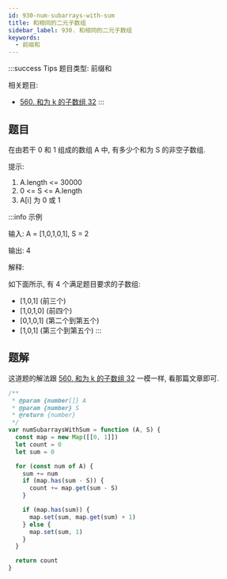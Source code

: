 ```yaml
---
id: 930-num-subarrays-with-sum
title: 和相同的二元子数组
sidebar_label: 930. 和相同的二元子数组
keywords:
  - 前缀和
---
```


:::success Tips
题目类型: 前缀和

相关题目:

- [560. 和为 k 的子数组 32](/leetcode-docs/medium/560-subarray-sum)
  :::

## 题目

在由若干 0 和 1 组成的数组 A 中, 有多少个和为 S 的非空子数组.

提示:

1. A.length <= 30000
2. 0 <= S <= A.length
3. A[i] 为 0 或 1

:::info 示例

输入: A = [1,0,1,0,1], S = 2

输出: 4

解释:

如下面所示, 有 4 个满足题目要求的子数组:

- [1,0,1] (前三个)
- [1,0,1,0] (前四个)
- [0,1,0,1] (第二个到第五个)
- [1,0,1] (第三个到第五个)
  :::

## 题解

这道题的解法跟 [560. 和为 k 的子数组 32](/leetcode-docs/medium/560-subarray-sum) 一模一样, 看那篇文章即可.

```ts
/**
 * @param {number[]} A
 * @param {number} S
 * @return {number}
 */
var numSubarraysWithSum = function (A, S) {
  const map = new Map([[0, 1]])
  let count = 0
  let sum = 0

  for (const num of A) {
    sum += num
    if (map.has(sum - S)) {
      count += map.get(sum - S)
    }

    if (map.has(sum)) {
      map.set(sum, map.get(sum) + 1)
    } else {
      map.set(sum, 1)
    }
  }

  return count
}
```
